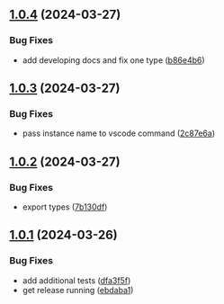 ## [1.0.4](https://github.com/forcedotcom/salesforcedx-vscode-service-provider/compare/1.0.3...1.0.4) (2024-03-27)


### Bug Fixes

* add developing docs and fix one type ([b86e4b6](https://github.com/forcedotcom/salesforcedx-vscode-service-provider/commit/b86e4b6ed3122abb604e31fd952c27d0f6411385))



## [1.0.3](https://github.com/forcedotcom/salesforcedx-vscode-service-provider/compare/1.0.2...1.0.3) (2024-03-27)


### Bug Fixes

* pass instance name to vscode command ([2c87e6a](https://github.com/forcedotcom/salesforcedx-vscode-service-provider/commit/2c87e6a31b8c88f62ca5e62a7c6e2b4e2062d70d))



## [1.0.2](https://github.com/forcedotcom/salesforcedx-vscode-service-provider/compare/1.0.1...1.0.2) (2024-03-27)


### Bug Fixes

* export types ([7b130df](https://github.com/forcedotcom/salesforcedx-vscode-service-provider/commit/7b130df0b6f259fb387bfd17e3801351527e3c67))



## [1.0.1](https://github.com/forcedotcom/salesforcedx-vscode-service-provider/compare/dfa3f5f5012559155c9e7d44521a5d6fce8fd92c...1.0.1) (2024-03-26)


### Bug Fixes

* add additional tests ([dfa3f5f](https://github.com/forcedotcom/salesforcedx-vscode-service-provider/commit/dfa3f5f5012559155c9e7d44521a5d6fce8fd92c))
* get release running ([ebdaba1](https://github.com/forcedotcom/salesforcedx-vscode-service-provider/commit/ebdaba1b7b21c3df320918e2069f1ed6f29fecaa))



